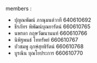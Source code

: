 members :
- ปุญณพัฒน์ ภาณุมนต์วาที 640610692
- ธีรภัทร พิพัฒน์บุณยารัตน์ 660610765
- นพรดา กฤษวัฒนานนท์ 660610766
- นิพิฐพนธ์ โททรัพย์ 660610767
- บัว​ชมพู ฤกษ์​สุทธิรัตน์ 660610768
- บูรณิน บุณโยประการ 660610770

